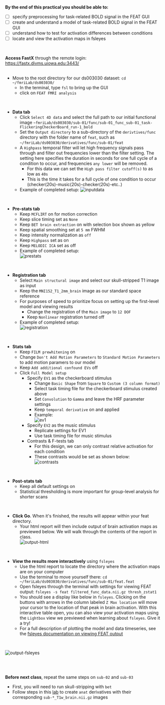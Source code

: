**By the end of this practical you should be able to:** <br/>
* [ ] specify preprocessing for task-related BOLD signal in the FEAT GUI <br/>
* [ ] create and understand a model of task-related BOLD signal in the FEAT GUI <br/>
* [ ] understand how to test for activation differences between conditions <br/>
* [ ] locate and view the activation maps in fsleyes <br/>
<br/>

**Access FastX** through the remote login: <br>
https://fastx.divms.uiowa.edu:3443/  <br/>
<br/>


* Move to the root directory for our ds003030 dataset: `cd ~/fmriLab/ds003030/` 
    * In the terminal, type `fsl` to bring up the GUI
    * click on `FEAT FMRI analysis`

</br>

* **Data tab**
    * Click `Select 4D data` and select the full path to our initial functional image `~fmriLab/ds003030/sub-01/func/sub-01_func_sub-01_task-FlickeringCheckerBoard_run-1_bold`
    * Set the `Output directory` to a sub-directory of the `derivtives/func` directory with the folder name of `feat`, such as `~/fmriLab/ds003030/derivatives/func/sub-01/feat`
    * A `Highpass` temporal filter will let high frequency signals pass through and filter out frequencies lower than the filter setting. The setting here specifies the duration in seconds for one full cycle of a condition to occur, and frequencies `any lower` will be removed.
        * For this data we can set the `High pass filter cutoff(s)` to as low as `40s`
        * This is the time it takes for a full cycle of one condition to occur (checker(20s)-music(20s)-checker(20s)-etc..)
    * Example of completed setup: 
    ![inputdata](images/practical_feat_singlesubject_input-data.png)

</br>

* **Pre-stats tab**
    * Keep `MCFLIRT` on for motion correction
    * Keep slice timing set as `None`
    * Keep `BET brain extraction` on with selection box shown as yellow
    * Keep spatial smoothing set at `5 mm` FWHM
    * Keep intensity normalization as `off`
    * Keep `Highpass` set as on
    * Keep `MELODIC ICA` set as off
    * Example of completed setup: <br>
    ![prestats](images/practical_feat_singlesubject_prestats.png)
</br>

* **Registration tab**
    * Select `Main structural image` and select our skull-stripped T1 image as input
    * Keep the `MNI152_T1_2mm_brain` image as our standard space reference
    * For purposes of speed to prioritize focus on setting up the first-level model and viewing results
        * Change the registration of the `Main image` to `12 DOF`
        * Keep `Nonlinear` registration turned off
    * Example of completed setup: <br>
    ![registration](images/practical_feat_singlesubject_registration.png)
</br>

* **Stats tab**
    * Keep `FILM prewhitening` on
    * Change `Don't Add Motion Parameters` to `Standard Motion Parameters` to add motion paramers to our model
    * Keep `Add additional confound EVs` off
    * Click `Full Model setup`
        * Specify `EV1` as the checkerboard stimulus
            * Change `Basic Shape` from `Square` to `Custom (3 column format)`
            * Select task timing file for the checkerboard stimulus created above
            * Set `Convolution` to `Gamma` and leave the HRF parameter settings
            * Keep `temporal derivative` on and applied
            * Example: <br>
            ![ev1](images/practical_feat_singlesubject_EV1.png)
        * Specify `EV2` as the music stimulus
            * Replicate settings for EV1
            * Use task timing file for music stimulus
        * Contrasts & F-tests tab
            * For this design, we can only contrast relative activation for each condition
            * These contrasts would be set as shown below: <br>
            ![contrasts](images/practical_feat_singlesubject_contrasts.png)
        
</br>

* **Post-stats tab**
    * Keep all default settings on
    * Statistical thresholding is more important for group-level analysis for shorter scans

</br>

* **Click Go**. When it's finished, the results will appear within your feat directory. 
    * Your html report will then include output of brain activation maps as previewed below. We will walk through the contents of the report in class. <br>
    ![output-html](images/practical_feat_singlesubject_output-html.png)

</br>

* **View the results more interactively** using `fsleyes`
    * Use the html report to locate the directory where the activation maps are on your computer
    * Use the terminal to move yourself there: `cd ~/fmriLab/ds003030/derivatives/func/sub-01/feat.feat`
    * Open fsleyes through the terminal with settings for viewing FEAT output: `fsleyes -s feat filtered_func_data.nii.gz thresh_zstat1`
    * You should see a display like below in `fsleyes`. Clicking on the buttons with arrows in the column labeled `Z Max location` will move your cursor to the location of that peak in brain activation. With this interactive table open, you can also view your activation maps using the `Lightbox` view we previewed when learning about `fsleyes`. Give it a try!
    * For a full description of plotting the model and data timeseries, see the [fsleyes documentation on viewing FEAT output](https://users.fmrib.ox.ac.uk/~paulmc/fsleyes/userdoc/latest/feat_mode.html)

</br>

![output-fsleyes](images/practical_feat_singlesubject_output-fsleyes.png)

</br>
</br>

**Before next class**, repeat the same steps on `sub-02` and `sub-03`
* First, you will need to run skull-stripping with `bet`
* Follow steps in this [lab](https://github.com/mwvoss/MRI-lab-classes/blob/master/PSY6280-2020-FA2020/practical_structural-image-bet-and-qc.md) to create `anat` derivatives with their corresponding `sub-*_T1w_brain.nii.gz` images




